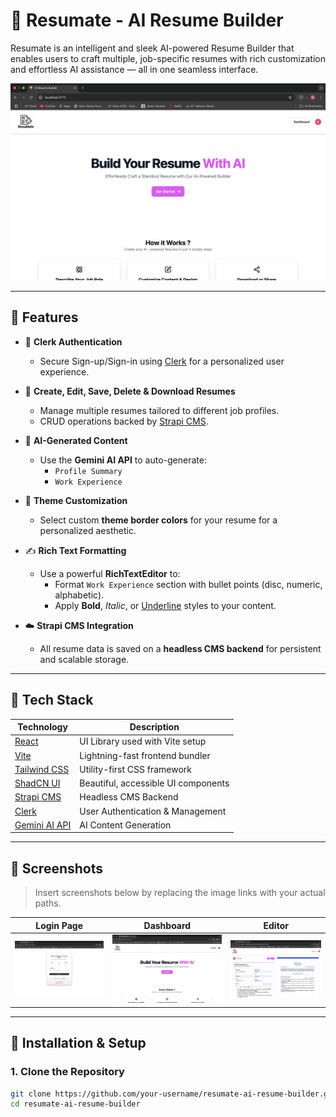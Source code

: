 # 📝 Resumate - AI Resume Builder

Resumate is an intelligent and sleek AI-powered Resume Builder that enables users to craft multiple, job-specific resumes with rich customization and effortless AI assistance — all in one seamless interface.

![Project Banner](./img1.png) <!-- You can replace this with your banner image -->

---

## 🚀 Features

- 🔐 **Clerk Authentication**
  - Secure Sign-up/Sign-in using [Clerk](https://clerk.dev/) for a personalized user experience.

- 📄 **Create, Edit, Save, Delete & Download Resumes**
  - Manage multiple resumes tailored to different job profiles.
  - CRUD operations backed by [Strapi CMS](https://strapi.io/).

- 🧠 **AI-Generated Content**
  - Use the **Gemini AI API** to auto-generate:
    - `Profile Summary`
    - `Work Experience`

- 🎨 **Theme Customization**
  - Select custom **theme border colors** for your resume for a personalized aesthetic.

- ✍️ **Rich Text Formatting**
  - Use a powerful **RichTextEditor** to:
    - Format `Work Experience` section with bullet points (disc, numeric, alphabetic).
    - Apply **Bold**, *Italic*, or <u>Underline</u> styles to your content.

- ☁️ **Strapi CMS Integration**
  - All resume data is saved on a **headless CMS backend** for persistent and scalable storage.

---

## 🧰 Tech Stack

| Technology     | Description                          |
|----------------|--------------------------------------|
| [React](https://reactjs.org/)       | UI Library used with Vite setup     |
| [Vite](https://vitejs.dev/)         | Lightning-fast frontend bundler     |
| [Tailwind CSS](https://tailwindcss.com/) | Utility-first CSS framework         |
| [ShadCN UI](https://ui.shadcn.dev/) | Beautiful, accessible UI components |
| [Strapi CMS](https://strapi.io/)    | Headless CMS Backend                |
| [Clerk](https://clerk.dev/)         | User Authentication & Management    |
| [Gemini AI API](https://ai.google.dev/) | AI Content Generation               |

---

## 📸 Screenshots

> Insert screenshots below by replacing the image links with your actual paths.

| Login Page | Dashboard | Editor |
|------------|-----------|--------|
| ![Login](./img12.png) | ![Dashboard](./img1.png) | ![Editor](./img7.png) |

---

## 🔧 Installation & Setup

### 1. Clone the Repository

```bash
git clone https://github.com/your-username/resumate-ai-resume-builder.git
cd resumate-ai-resume-builder
